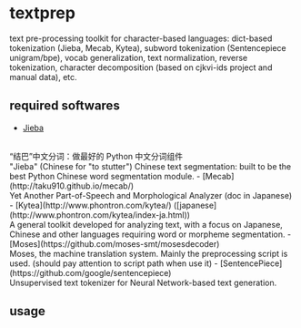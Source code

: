 # textprep
text pre-processing toolkit for character-based languages: dict-based
tokenization (Jieba, Mecab, Kytea), subword tokenization (Sentencepiece
unigram/bpe), vocab generalization, text normalization, reverse tokenization,
character decomposition (based on cjkvi-ids project and manual data), etc.

## required softwares
- [Jieba](https://github.com/fxsjy/jieba)
<br/>
“结巴”中文分词：做最好的 Python 中文分词组件
<br/>
"Jieba" (Chinese for "to stutter") Chinese text segmentation: built to be the best Python Chinese word segmentation module.
- [Mecab](http://taku910.github.io/mecab/)
<br/>
Yet Another Part-of-Speech and Morphological Analyzer (doc in Japanese)
- [Kytea](http://www.phontron.com/kytea/) ([japanese](http://www.phontron.com/kytea/index-ja.html))
<br/>
A general toolkit developed for analyzing text, with a focus on Japanese, Chinese and other languages requiring word or morpheme segmentation.
- [Moses](https://github.com/moses-smt/mosesdecoder)
<br/>
Moses, the machine translation system. Mainly the preprocessing script is used. (should pay attention to script path when use it)
- [SentencePiece](https://github.com/google/sentencepiece)<br/>
Unsupervised text tokenizer for Neural Network-based text generation.

## usage
